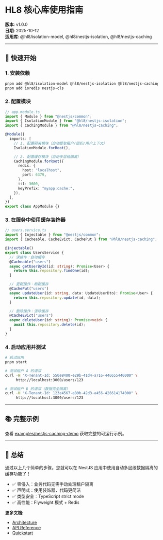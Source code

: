# HL8 核心库使用指南

**版本**: v1.0.0  
**日期**: 2025-10-12  
**适用库**: @hl8/isolation-model, @hl8/nestjs-isolation, @hl8/nestjs-caching

---

## 🚀 快速开始

### 1. 安装依赖

```bash
pnpm add @hl8/isolation-model @hl8/nestjs-isolation @hl8/nestjs-caching
pnpm add ioredis nestjs-cls
```

### 2. 配置模块

```typescript
// app.module.ts
import { Module } from "@nestjs/common";
import { IsolationModule } from "@hl8/nestjs-isolation";
import { CachingModule } from "@hl8/nestjs-caching";

@Module({
  imports: [
    // 1. 配置隔离模块（自动提取租户/组织/用户上下文）
    IsolationModule.forRoot(),

    // 2. 配置缓存模块（自动多层级隔离）
    CachingModule.forRoot({
      redis: {
        host: "localhost",
        port: 6379,
      },
      ttl: 3600,
      keyPrefix: "myapp:cache:",
    }),
  ],
})
export class AppModule {}
```

### 3. 在服务中使用缓存装饰器

```typescript
// users.service.ts
import { Injectable } from "@nestjs/common";
import { Cacheable, CacheEvict, CachePut } from "@hl8/nestjs-caching";

@Injectable()
export class UsersService {
  // 读操作：自动缓存
  @Cacheable("users")
  async getUserById(id: string): Promise<User> {
    return this.repository.findOne(id);
  }

  // 更新操作：刷新缓存
  @CachePut("users")
  async updateUser(id: string, data: UpdateUserDto): Promise<User> {
    return this.repository.update(id, data);
  }

  // 删除操作：清除缓存
  @CacheEvict("users")
  async deleteUser(id: string): Promise<void> {
    await this.repository.delete(id);
  }
}
```

### 4. 启动应用并测试

```bash
# 启动应用
pnpm start

# 测试租户 A 的请求
curl -H "X-Tenant-Id: 550e8400-e29b-41d4-a716-446655440000" \
     http://localhost:3000/users/123

# 测试租户 B 的请求（数据完全隔离）
curl -H "X-Tenant-Id: 123e4567-e89b-42d3-a456-426614174000" \
     http://localhost:3000/users/123
```

---

## 📚 完整示例

查看 [examples/nestjs-caching-demo](../../examples/nestjs-caching-demo/) 获取完整的可运行示例。

---

## 🎊 总结

通过以上几个简单的步骤，您就可以在 NestJS 应用中使用自动多层级数据隔离的缓存功能了！

- ✅ 零侵入：业务代码无需手动处理租户隔离
- ✅ 声明式：使用装饰器，代码更简洁
- ✅ 类型安全：TypeScript strict mode
- ✅ 高性能：Flyweight 模式 + Redis

**更多文档**:

- [Architecture](../../libs/nestjs-caching/docs/ARCHITECTURE.md)
- [API Reference](../../libs/nestjs-caching/docs/API.md)
- [Quickstart](./quickstart.md)
